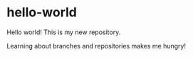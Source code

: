# hello-world
Hello world! This is my new repository.

Learning about branches and repositories makes me hungry!
